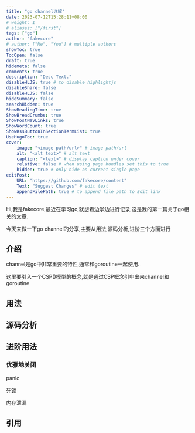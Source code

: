 ```yaml
---
title: "go channel详解"
date: 2023-07-12T15:28:11+08:00
# weight: 1
# aliases: ["/first"]
tags: ["go"]
author: "fakecore"
# author: ["Me", "You"] # multiple authors
showToc: true
TocOpen: false
draft: true
hidemeta: false
comments: true
description: "Desc Text."
disableHLJS: true # to disable highlightjs
disableShare: false
disableHLJS: false
hideSummary: false
searchHidden: true
ShowReadingTime: true
ShowBreadCrumbs: true
ShowPostNavLinks: true
ShowWordCount: true
ShowRssButtonInSectionTermList: true
UseHugoToc: true
cover:
    image: "<image path/url>" # image path/url
    alt: "<alt text>" # alt text
    caption: "<text>" # display caption under cover
    relative: false # when using page bundles set this to true
    hidden: true # only hide on current single page
editPost:
    URL: "https://github.com/fakecore/content"
    Text: "Suggest Changes" # edit text
    appendFilePath: true # to append file path to Edit link
---
```


Hi,我是fakecore,最近在学习go,就想着边学边进行记录,这是我的第一篇关于go相关的文章.

今天来做一下go channel的分享,主要从用法,源码分析,进阶三个方面进行

## 介绍

channel是go中非常重要的特性,通常和goroutine一起使用.

这里要引入一个CSP()模型的概念,就是通过CSP概念引申出来channel和goroutine



## 用法

## 源码分析

## 进阶用法

### 优雅地关闭

panic

死锁

内存泄漏

## 引用
